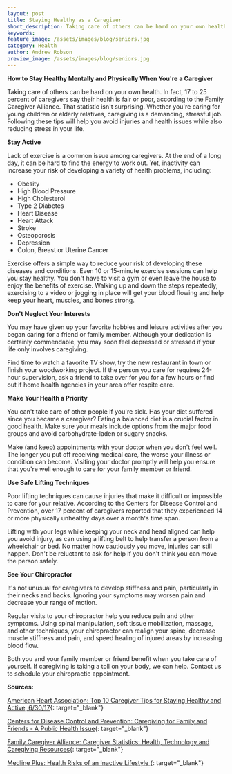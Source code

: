 ```yaml
---
layout: post
title: Staying Healthy as a Caregiver
short_description: Taking care of others can be hard on your own health. In fact, 17 to 25 percent of caregivers say their health is fair or poor, according to the Family Caregiver Alliance.
keywords:
feature_image: /assets/images/blog/seniors.jpg
category: Health
author: Andrew Robson
preview_image: /assets/images/blog/seniors.jpg
---
```


**How to Stay Healthy Mentally and Physically When You're a Caregiver**

Taking care of others can be hard on your own health. In fact, 17 to 25 percent of caregivers say their health is fair or poor, according to the Family Caregiver Alliance. That statistic isn't surprising. Whether you're caring for young children or elderly relatives, caregiving is a demanding, stressful job. Following these tips will help you avoid injuries and health issues while also reducing stress in your life.

**Stay Active**

Lack of exercise is a common issue among caregivers. At the end of a long day, it can be hard to find the energy to work out. Yet, inactivity can increase your risk of developing a variety of health problems, including:

* Obesity
* High Blood Pressure
* High Cholesterol
* Type 2 Diabetes
* Heart Disease
* Heart Attack
* Stroke
* Osteoporosis
* Depression
* Colon, Breast or Uterine Cancer

Exercise offers a simple way to reduce your risk of developing these diseases and conditions. Even 10 or 15-minute exercise sessions can help you stay healthy. You don't have to visit a gym or even leave the house to enjoy the benefits of exercise. Walking up and down the steps repeatedly, exercising to a video or jogging in place will get your blood flowing and help keep your heart, muscles, and bones strong.

**Don't Neglect Your Interests**

You may have given up your favorite hobbies and leisure activities after you began caring for a friend or family member. Although your dedication is certainly commendable, you may soon feel depressed or stressed if your life only involves caregiving.

Find time to watch a favorite TV show, try the new restaurant in town or finish your woodworking project. If the person you care for requires 24-hour supervision, ask a friend to take over for you for a few hours or find out if home health agencies in your area offer respite care.

**Make Your Health a Priority**

You can't take care of other people if you're sick. Has your diet suffered since you became a caregiver? Eating a balanced diet is a crucial factor in good health. Make sure your meals include options from the major food groups and avoid carbohydrate-laden or sugary snacks.

Make (and keep) appointments with your doctor when you don't feel well. The longer you put off receiving medical care, the worse your illness or condition can become. Visiting your doctor promptly will help you ensure that you're well enough to care for your family member or friend.

**Use Safe Lifting Techniques**

Poor lifting techniques can cause injuries that make it difficult or impossible to care for your relative. According to the Centers for Disease Control and Prevention, over 17 percent of caregivers reported that they experienced 14 or more physically unhealthy days over a month's time span.

Lifting with your legs while keeping your neck and head aligned can help you avoid injury, as can using a lifting belt to help transfer a person from a wheelchair or bed. No matter how cautiously you move, injuries can still happen. Don't be reluctant to ask for help if you don't think you can move the person safely.

**See Your Chiropractor**

It's not unusual for caregivers to develop stiffness and pain, particularly in their necks and backs. Ignoring your symptoms may worsen pain and decrease your range of motion.

Regular visits to your chiropractor help you reduce pain and other symptoms. Using spinal manipulation, soft tissue mobilization, massage, and other techniques, your chiropractor can realign your spine, decrease muscle stiffness and pain, and speed healing of injured areas by increasing blood flow.

Both you and your family member or friend benefit when you take care of yourself. If caregiving is taking a toll on your body, we can help. Contact us to schedule your chiropractic appointment.

**Sources:**

[American Heart Association: Top 10 Caregiver Tips for Staying Healthy and Active, 6/30/17](https://www.heart.org/en/health-topics/caregiver-support/top-10-caregiver-tips-for-staying-healthy-and-active){: target="_blank"}&nbsp;

[Centers for Disease Control and Prevention: Caregiving for Family and Friends - A Public Health Issue](https://www.cdc.gov/aging/caregiving/caregiver-brief.html){: target="_blank"}&nbsp;

[Family Caregiver Alliance: Caregiver Statistics: Health, Technology and Caregiving Resources](https://www.caregiver.org/pilotIntegration/indexPersistent.html?uri=%2Fcaregiver-statistics-health-technology-and-caregiving-resources){: target="_blank"}&nbsp;

[Medline Plus: Health Risks of an Inactive Lifestyle&nbsp;](https://medlineplus.gov/healthrisksofaninactivelifestyle.html){: target="_blank"}